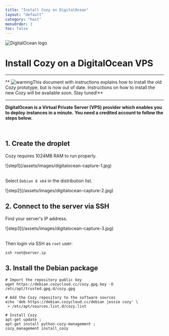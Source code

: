 ```yaml
---
title: "Install Cozy on DigitalOcean"
layout: "default"
category: "host"
menuOrder: 3
toc: false
---
```



<div class="install-inner-logo">
<img alt="DigitalOcean logo" src="/assets/images/host/digitalocean-logo.svg">
</div>

# Install Cozy on a DigitalOcean VPS

---

** <img src="/assets/images/warning.png" alt="warning" class="warn">This document with instructions explains how to install the old Cozy prototype, but is now out of date. Instructions on how to install the new Cozy will be available soon. Stay tuned!**

---


**DigitalOcean is a Virtual Private Server (VPS) provider which enables you to deploy**
**instances in a minute.**
**You need a credited account to follow the steps below.**

<br>

## 1. Create the droplet

Cozy requires 1024MB RAM to run properly.

<div>
![step1](/assets/images/digitalocean-capture-1.jpg)
</div>

<br>

Select `Debian 8 x64` in the distribution list.

<div>
![step2](/assets/images/digitalocean-capture-2.jpg)
</div>


## 2. Connect to the server via SSH

Find your server's IP address.

<div>
![step3](/assets/images/digitalocean-capture-3.jpg)
</div>

<br>

Then login via SSH as `root` user:
```
ssh root@server.ip
```


## 3. Install the Debian package

```
# Import the repository public key
wget https://debian.cozycloud.cc/cozy.gpg.key -O /etc/apt/trusted.gpg.d/cozy.gpg

# Add the Cozy repository to the software sources
echo 'deb https://debian.cozycloud.cc/debian jessie cozy' \
 > /etc/apt/sources.list.d/cozy.list

# Install Cozy
apt-get update ;
apt-get install python-cozy-management ;
cozy_management install_cozy
```
